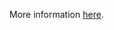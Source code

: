 More information [here](https://docs.bridgecrew.io/docs/ensure-that-azure-data-explorer-uses-double-encryption).
